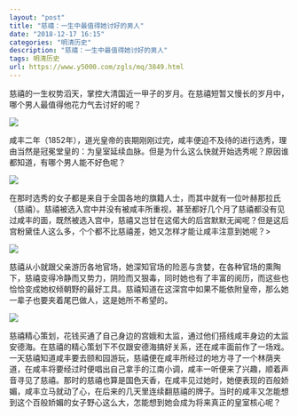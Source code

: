 ```yaml
---
layout: "post"
title: "慈禧：一生中最值得她讨好的男人"
date: "2018-12-17 16:15"
categories: "明清历史"
description: "慈禧：一生中最值得她讨好的男人"
tags: 明清历史
url: https://www.y5000.com/zgls/mq/3849.html
---
```






慈禧的一生权势滔天，掌控大清国近一甲子的岁月。在慈禧短暂又慢长的岁月中，哪个男人最值得他花力气去讨好的呢？

![](https://img.y5000.com/uploads/allimg/161025/1456115002-0.jpg)

咸丰二年（1852年），道光皇帝的丧期刚刚过完，咸丰便迫不及待的进行选秀，理由当然是冠冕堂皇的：为皇室延续血脉。但是为什么这么快就开始选秀呢？原因谁都知道，有哪个男人能不好色呢？

![](https://img.y5000.com/uploads/allimg/161025/145611E52-1.jpg)

在那时选秀的女子都是来自于全国各地的旗籍人士，而其中就有一位叶赫那拉氏（慈禧）。慈禧被选入宫中并没有被咸丰所重视，甚至都好几个月了慈禧都没有见过咸丰的面，既然被选入宫中，慈禧又岂甘在这偌大的后宫默默无闻呢？但是这后宫粉黛佳人这么多，个个都不比慈禧差，她又怎样才能让咸丰注意到她呢？>

![](https://img.y5000.com/uploads/allimg/161025/1456111133-2.jpg)

慈禧从小就跟父亲游历各地官场，她深知官场的险恶与贪婪，在各种官场的熏陶下，慈禧变得冷静而又势力，阴险而又狠毒，同时她也有了丰富的阅历，而这些也恰恰变成她权倾朝野的最好工具。慈禧知道在这深宫中如果不能依附皇帝，那么她一辈子也要夹着尾巴做人，这是她所不希望的。

![](https://img.y5000.com/uploads/allimg/161025/14561152X-3.jpg)

慈禧精心策划，花钱买通了自己身边的宫娥和太监，通过他们搭线咸丰身边的太监安德海。在慈禧的精心策划下不仅跟安德海搞好关系，还在咸丰面前作了一场戏。一天慈禧知道咸丰要去颐和园游玩，慈禧便在咸丰所经过的地方寻了一个林荫夹道，在咸丰将要经过时便唱出自己拿手的江南小调，咸丰一听便来了兴趣，顺着声音寻见了慈禧。那时的慈禧也算是国色天香，在咸丰见过她时，她便表现的百般娇媚，咸丰立马就动了心，在后来的几天里连续翻慈禧的牌子。当时的咸丰又怎能想到这个百般娇媚的女子野心这么大，怎能想到她会成为将来真正的皇室核心呢？
